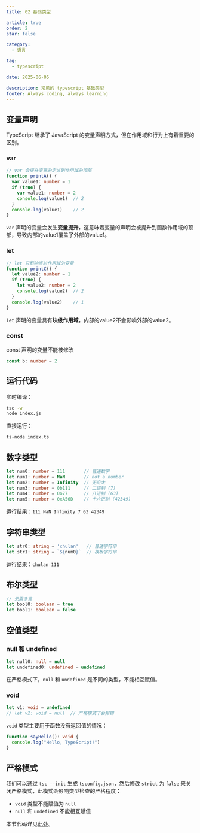 ```yaml
---
title: 02 基础类型

article: true
order: 2
star: false

category:
  - 语言

tag:
  - typescript

date: 2025-06-05

description: 常见的 typescript 基础类型
footer: Always coding, always learning
---
```


<!-- more -->

## 变量声明

TypeScript 继承了 JavaScript 的变量声明方式，但在作用域和行为上有着重要的区别。

### var

```typescript
// var 会提升变量的定义到作用域的顶部
function printA() {
  var value1: number = 1
  if (true) {
    var value1: number = 2
    console.log(value1)  // 2
  }
  console.log(value1)    // 2
}
```

`var` 声明的变量会发生**变量提升**，这意味着变量的声明会被提升到函数作用域的顶部，导致内部的value1覆盖了外部的value1。

### let

```typescript
// let 只影响当前作用域的变量
function printC() {
  let value2: number = 1
  if (true) {
    let value2: number = 2
    console.log(value2)  // 2
  }
  console.log(value2)    // 1
}
```

`let` 声明的变量具有**块级作用域**，内部的value2不会影响外部的value2。

### const

const 声明的变量不能被修改

```typescript
const b: number = 2
```

## 运行代码

实时编译：

```bash
tsc -w
node index.js
```

直接运行：

```bash
ts-node index.ts
```

## 数字类型

```typescript
let num0: number = 111       // 普通数字
let num1: number = NaN       // not a number
let num2: number = Infinity  // 无穷大
let num3: number = 0b111     // 二进制 (7)
let num4: number = 0o77      // 八进制 (63)
let num5: number = 0xA56D    // 十六进制 (42349)
```

运行结果：`111 NaN Infinity 7 63 42349`

## 字符串类型

```typescript
let str0: string = 'chulan'   // 普通字符串
let str1: string = `${num0}`  // 模板字符串
```

运行结果：`chulan 111`

## 布尔类型

```typescript
// 无需多言
let bool0: boolean = true
let bool1: boolean = false
```

## 空值类型

### null 和 undefined

```typescript
let null0: null = null
let undefined0: undefined = undefined
```

在严格模式下，`null` 和 `undefined` 是不同的类型，不能相互赋值。

### void

```typescript
let v1: void = undefined
// let v2: void = null  // 严格模式下会报错
```

`void` 类型主要用于函数没有返回值的情况：

```typescript
function sayHello(): void {
  console.log("Hello, TypeScript!")
}
```

## 严格模式

我们可以通过 `tsc --init` 生成 `tsconfig.json`，然后修改 `strict` 为 `false` 来关闭严格模式，此模式会影响类型检查的严格程度：

- `void` 类型不能赋值为 `null`
- `null` 和 `undefined` 不能相互赋值

本节代码详见[此处](https://github.com/KBchulan/ClBlogs-Src/blob/main/blogs-main/typescript/02-base-type/index.ts)。
